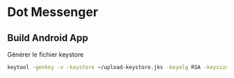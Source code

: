 # Dot Messenger

## Build Android App

Générer le fichier keystore

```bash
keytool -genkey -v -keystore ~/upload-keystore.jks -keyalg RSA -keysize 2048 -validity 10000 -alias upload
```